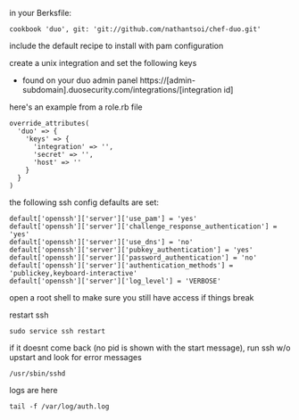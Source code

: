in your Berksfile:

```
cookbook 'duo', git: 'git://github.com/nathantsoi/chef-duo.git'
```

include the default recipe to install with pam configuration

create a unix integration and set the following keys
 - found on your duo admin panel https://[admin-subdomain].duosecurity.com/integrations/[integration id]

here's an example from a role.rb file

```
override_attributes(
  'duo' => {
    'keys' => {
      'integration' => '',
      'secret' => '',
      'host' => ''
    }
  }
)
```

the following ssh config defaults are set:

```
default['openssh']['server']['use_pam'] = 'yes'
default['openssh']['server']['challenge_response_authentication'] = 'yes'
default['openssh']['server']['use_dns'] = 'no'
default['openssh']['server']['pubkey_authentication'] = 'yes'
default['openssh']['server']['password_authentication'] = 'no'
default['openssh']['server']['authentication_methods'] = 'publickey,keyboard-interactive'
default['openssh']['server']['log_level'] = 'VERBOSE'
```

open a root shell to make sure you still have access if things break

restart ssh

```
sudo service ssh restart
```

if it doesnt come back (no pid is shown with the start message), run ssh w/o upstart and look for error messages

```
/usr/sbin/sshd
```

logs are here

```
tail -f /var/log/auth.log
```
